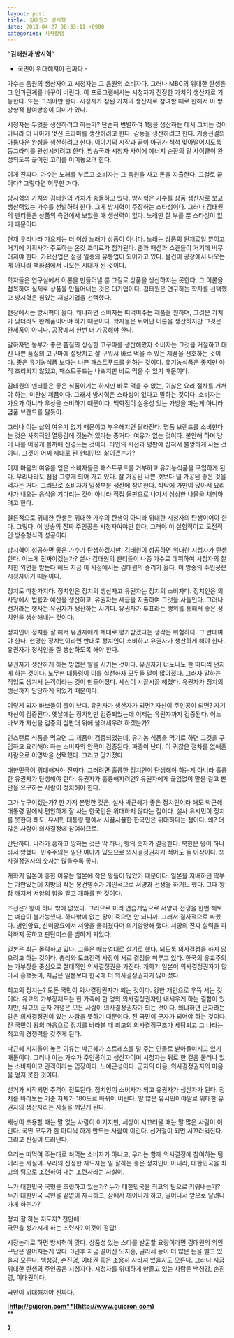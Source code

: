 ```yaml
---
layout: post
title: 김태원과 방시혁
date: 2011-04-27 00:33:11 +0900
categories: 시사칼럼
---
```

**“김태원과 방시혁”**   

  


- 국민이 위대해져야 진짜다 -


  


가수는 음원의 생산자이고 시청자는 그 음원의 소비자다. 그러나 MBC의 위대한 탄생은 그 인과관계를 바꾸어 버린다. 이 프로그램에서는 시청자가 진정한 가치의 생산자로 기능한다. 또는 그래야만 한다. 시청자가 참된 가치의 생산자로 참여할 때로 한해서 이 쌍방향적 참여방송이 의미가 있다. 


  


시청자는 무엇을 생산하려고 하는가? 단순히 변별하여 1등을 생산하는 데서 그치는 것이 아니라 더 나아가 멋진 드라마를 생산하려고 한다. 감동을 생산하려고 한다. 기승전결의 아름다운 완성을 생산하려고 한다. 이야기의 시작과 끝이 아귀가 척척 맞아떨어지도록 동그라미를 완성시키려고 한다. 방송국과 시청자 사이에 에너지 순환의 일 사이클이 완성되도록 끊어진 고리를 이어놓으려 한다. 


  


이게 진짜다. 가수는 노래를 부르고 소비자는 그 음원을 사고 돈을 지출한다. 그걸로 끝이다? 그렇다면 허무한 거다. 


  


방시혁의 가치와 김태원의 가치가 충돌하고 있다. 방시혁은 가수를 상품 생산자로 보고 생산력있는 가수를 선발하려 한다. 그게 방시혁이 주장하는 스타성이다. 그러나 김태원의 멘티들은 상품의 측면에서 보았을 때 생산력이 없다. 노래만 잘 부를 뿐 스타성이 없기 때문이다. 


  


현재 우리나라 가요계는 더 이상 노래가 상품이 아니다. 노래는 상품의 원재료일 뿐이고 거기에 기획사가 주도하는 온갖 조미료가 첨가된다. 춤과 패션과 스캔들이 거기에 버무러져야 한다. 가요산업은 점점 일종의 유통업이 되어가고 있다. 물건이 공장에서 나오는게 아니라 백화점에서 나오는 시대가 된 것이다. 


  


학자들은 연구실에서 이론을 만들어낼 뿐 그걸로 상품을 생산하지는 못한다. 그 이론을 접목하여 실제로 상품을 만들어내는 것은 대기업이다. 김태원은 연구하는 학자를 선택했고 방시혁은 힘있는 재벌기업을 선택했다. 


  


현장에서는 방시혁이 옳다. 왜냐하면 소비자는 떠먹여주는 제품을 원하며, 그것은 가치가 낮더라도 완제품이어야 하기 때문이다. 학자들은 뛰어난 이론을 생산하지만 그것은 완제품이 아니다. 공장에서 한번 더 가공해야 한다.


  


말하자면 농부가 좋은 품질의 싱싱한 고구마를 생산해봤자 소비자는 그것을 거절하고 대신 나쁜 품질의 고구마에 설탕치고 잘 구워서 바로 먹을 수 있는 제품을 선호하는 것이다. 좋은 유기농식품 보다는 나쁜 패스트푸드를 원하는 것이다. 유기농식품은 좋지만 아직 조리되지 않았고, 패스트푸드는 나쁘지만 바로 먹을 수 있기 때문이다. 


  


김태원의 멘티들은 좋은 식품이기는 하지만 바로 먹을 수 없는, 귀찮은 요리 절차를 거쳐야 하는, 미완성 제품이다. 그래서 방시혁은 스타성이 없다고 말하는 것이다. 소비자는 가요가 아니라 우상을 소비하기 때문이다. 백화점이 실용성 있는 가방을 파는게 아니라 몀품 브랜드를 팔듯이. 


  


그러나 이는 삶의 여유가 없기 때문이고 부유해지면 달라진다. 명품 브랜드를 소비한다는 것은 사회적인 열등감에 짓눌려 있다는 증거다. 여유가 없는 것이다. 불안해 하며 남이 나를 어떻게 볼까에 신경쓰는 것이다. 타인의 시선과 평판에 잡혀서 불쌍하게 사는 것이다. 그것이 어찌 제대로 된 현대인의 삶이겠는가?


  


이제 마음의 여유를 얻은 소비자들은 패스트푸드를 거부하고 유기농식품을 구입하게 된다. 우리나라도 점점 그렇게 되어 가고 있다. 잘 가공된 나쁜 것보다 덜 가공된 좋은 것을 먹자는 거다. 그러므로 소비자가 일정부분 생산에 참여한다. 식탁에 가만이 앉아서 요리사가 내오는 음식을 기다리는 것이 아니라 직접 들판으로 나가서 싱싱한 나물을 채취하려고 한다. 


  


결론적으로 위대한 탄생은 위대한 가수의 탄생이 아니라 위대한 시청자의 탄생이어야 한다. 그렇다. 이 방송의 진짜 주인공은 시청자여야만 한다. 그래야 이 실험적이고 도전적인 방송형식의 성공이다. 


  


방시혁이 성공하면 좋은 가수가 탄생하겠지만, 김태원이 성공하면 위대한 시청자가 탄생한다. 어느게 진짜이겠는가? 설사 김태원의 멘티들이 나중 가수로 데뷔하여 시청자의 철저한 외면을 받는다 해도 지금 이 시점에서는 김태원의 승리가 옳다. 이 방송의 주인공은 시청자이기 때문이다.


  


정치도 마찬가지다. 정치인은 정치의 생산자고 유권자는 정치의 소비자다. 정치인은 의사당에서 법률과 예산을 생산하고, 유권자는 세금을 지출하여 그것을 사들인다. 그러나 선거라는 행사는 유권자가 생산하는 시기다. 유권자가 투표라는 행위를 통해서 좋은 정치인을 생산해내는 것이다. 


  


정치인이 정치를 잘 해서 유권자에게 제대로 평가받겠다는 생각은 위험하다. 그 반대여야 한다. 현명한 정치인이라면 반대로 정치인이 소비하고 유권자가 생산하게 해야 한다. 유권자가 정치인을 잘 생산하도록 해야 한다.


  


유권자가 생산하게 하는 방법은 말을 시키는 것이다. 유권자가 너도나도 한 마디씩 던지게 하는 것이다. 노무현 대통령이 이를 실천하자 모두들 말이 많아졌다. 그러자 말하는 직업도 생겨서 논객이라는 것이 만들어졌다. 세상이 시끌시끌 해졌다. 유권자가 정치의 생산까지 담당하게 되었기 때문이다. 


  


이렇게 되자 바보들이 뿔이 났다. 유권자가 생산자가 되면? 자신이 주인공이 되면? 자기 자신이 검증된다. 옛날에는 정치인만 검증되었는데 이제는 유권자까지 검증된다. 어느 바보가 자신을 검증의 심판대 위에 올려세우려 하겠는가? 


  


인스턴트 식품을 먹으면 그 제품이 검증되었는데, 유기농 식품을 먹기로 하면 그것을 구입하고 요리해야 하는 소비자의 안목이 검증된다. 짜증이 난다. 이 귀찮은 절차를 없애줄 사람으로 이명박을 선택했다. 그리고 망가졌다. 


  


대한민국이 위대해져야 진짜다. 그러려면 훌륭한 정치인이 탄생해야 하는게 아니라 훌륭한 유권자가 탄생해야 한다. 유권자가 훌륭해지려면? 유권자에게 끊임없이 말을 걸고 판단을 요구하는 사람이 정치해야 한다.


  


그가 누구이겠는가? 한 가지 분명한 것은, 설사 박근혜가 좋은 정치인이라 해도 박근혜 대통령 밑에서 편안하게 잘 사는 한국인은 위대하지 않다는 점이다. 설사 유시민이 정치를 못한다 해도, 유시민 대통령 밑에서 시끌시끌한 한국인은 위대하다는 점이다. 왜? 더 많은 사람이 의사결정에 참여하므로.


  


간단하다. 나라가 흥하고 망하는 것은 딱 하나, 왕의 숫자가 결정한다. 북한은 왕이 하나라서 망했다. 민주주의는 일단 여야가 있으므로 의사결정권자가 적어도 둘 이상이다. 의사결정권자의 숫자는 많을수록 좋다.


  


개화기 일본이 흥한 이유는 일본에 작은 왕들이 많았기 때문이다. 일본을 지배하던 막부는 가만있는데 지방의 작은 봉건영주가 개인적으로 서양과 전쟁을 하기도 했다. 그때 왕창 깨져서 서양의 힘을 알고 개화를 한 것이다.


  


조선은? 왕이 하나 밖에 없었다. 그러므로 미리 연습게임으로 서양과 전쟁을 한번 해보는 예습이 불가능했다. 하나밖에 없는 왕이 죽으면 안 되니까. 그래서 결사적으로 싸웠다. 병인양요, 신미양요에서 서양을 물리쳤다며 의기양양해 했다. 서양의 진짜 실력을 파악하지 못하고 판단미스를 범하게 되었다.


  


일본은 최근 몰락하고 있다. 그들은 매뉴얼대로 살기로 했다. 되도록 의사결정을 하지 않으려고 하는 것이다. 총리와 도쿄전력 사장이 서로 결정을 미루고 있다. 한국의 유교주의는 가부장을 중심으로 절대적인 의사결정권을 가진다. 개화기 일본이 의사결정권자가 많아서 흥했듯이, 지금은 일본보다 한국에 더 의사결정권자가 많아졌다. 


  


최고의 정치는? 모든 국민이 의사결정권자가 되는 것이다. 강한 개인으로 우뚝 서는 것이다. 유교의 가부장제도는 한 가족에 한 명의 의사결정권자만 내세우게 하는 결함이 있지만, 유교의 군자 개념은 모든 사람이 의사결정권자가 되는 것이다. 왜냐하면 군자라는 말은 의사결정권이 있는 사람을 뜻하기 때문이다. 전 국민이 군자가 되어야 하는 것이다. 전 국민이 왕의 마음으로 정치를 바라볼 때 최고의 의사결정구조가 세팅되고 그 나라는 최고의 경쟁력을 갖추게 된다.


  


박근혜 지지율이 높은 이유는 박근혜가 스트레스를 덜 주는 인물로 받아들여지고 있기 때문이다. 그러나 이는 가수가 주인공이고 생산자이며 시청자는 뒤로 한 걸음 물러나 있는 소비자이고 관객이라는 입장이다. 노예근성이다. 군자의 마음, 의사결정권자의 마음을 얻지 못한 것이다.


  


선거가 시작되면 주객이 전도된다. 정치인이 소비자가 되고 유권자가 생산자가 된다. 정치를 바라보는 기준 자체가 180도로 바뀌어 버린다. 말 많은 유시민이야말로 위대한 유권자의 생산자라는 사실을 깨닫게 된다. 


  


세상이 조용할 때는 말 없는 사람이 이기지만, 세상이 시끄러울 때는 말 많은 사람이 이긴다. 국민 모두가 한 마디씩 하게 만드는 사람이 이긴다. 선거철이 되면 시끄러워진다. 그리고 진실이 드러난다. 


  


우리는 떠먹여 주는대로 쳐먹는 소비자가 아니고, 우리는 함께 의사결정에 참여하는 팀이라는 사실이. 우리의 진정한 지도자는 일 잘하는 좋은 정치인이 아니라, 대한민국을 최고의 팀으로 조련하여 내는 조련사라는 사실이.


  


누가 대한민국 국민을 조련하고 있는가? 누가 대한민국을 최고의 팀으로 키워내는가? 누가 대한민국 국민을 끝없이 자극하고, 잠에서 깨어나게 하고, 일어나서 앞으로 달려나가게 하는가? 


  


정치 잘 하는 지도자? 천만에!  
국민을 성가시게 하는 조련사? 이것이 정답! 


  


시장논리로 하면 방시혁이 맞다. 상품성 있는 스타를 발굴할 요량이라면 김태원의 외인구단은 떨어지는게 맞다. 3년후 지금 떨어진 노지훈, 권리세 등이 더 많은 돈을 벌고 있을지 모른다. 백청강, 손진영, 이태권 등은 조용히 사라져 있을지도 모른다. 그러나 지금 위대한 탄생의 주인공은 시청자다. 시청자를 위대하게 만들고 있는 사람은 백청강, 손진영, 이태권이다.


  


국민이 위대해져야 진짜다.


  





  




[**http://gujoron.com**](http://www.gujoron.com)**  
** 

**∑**